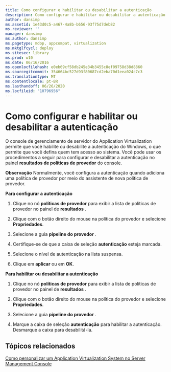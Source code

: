 ```yaml
---
title: Como configurar e habilitar ou desabilitar a autenticação
description: Como configurar e habilitar ou desabilitar a autenticação
author: dansimp
ms.assetid: 1e43d0c5-a467-4a8b-b656-93f75d7deb82
ms.reviewer: ''
manager: dansimp
ms.author: dansimp
ms.pagetype: mdop, appcompat, virtualization
ms.mktglfcycl: deploy
ms.sitesec: library
ms.prod: w10
ms.date: 06/16/2016
ms.openlocfilehash: e0eb69cf58db245e34b3455c8ef09758d38d8860
ms.sourcegitcommit: 354664bc527d93f80687cd2eba70d1eea024c7c3
ms.translationtype: MT
ms.contentlocale: pt-BR
ms.lasthandoff: 06/26/2020
ms.locfileid: "10796956"
---
```

# Como configurar e habilitar ou desabilitar a autenticação


O console de gerenciamento de servidor do Application Virtualization permite que você habilite ou desabilite a autenticação do Windows, o que permite que você defina quem tem acesso ao sistema. Você pode usar os procedimentos a seguir para configurar e desabilitar a autenticação no painel **resultados de políticas de provedor** do console.

**Observação**  Normalmente, você configura a autenticação quando adiciona uma política de provedor por meio do assistente de nova política de provedor.

 

**Para configurar a autenticação**

1.  Clique no nó **políticas de provedor** para exibir a lista de políticas de provedor no painel de **resultados** .

2.  Clique com o botão direito do mouse na política do provedor e selecione **Propriedades**.

3.  Selecione a guia **pipeline do provedor** .

4.  Certifique-se de que a caixa de seleção **autenticação** esteja marcada.

5.  Selecione o nível de autenticação na lista suspensa.

6.  Clique em **aplicar** ou em **OK**.

**Para habilitar ou desabilitar a autenticação**

1.  Clique no nó **políticas de provedor** para exibir a lista de políticas de provedor no painel de **resultados** .

2.  Clique com o botão direito do mouse na política do provedor e selecione **Propriedades**.

3.  Selecione a guia **pipeline do provedor** .

4.  Marque a caixa de seleção **autenticação** para habilitar a autenticação. Desmarque a caixa para desabilitá-la.

## Tópicos relacionados


[Como personalizar um Application Virtualization System no Server Management Console](how-to-customize-an-application-virtualization-system-in-the-server-management-console.md)

 

 





